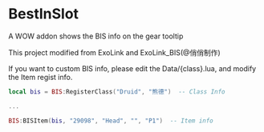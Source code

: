 # BestInSlot

A WOW addon shows the BIS info on the gear tooltip

This project modified from ExoLink and ExoLink_BIS(@俏俏制作) 

If you want to custom BIS info, please edit the Data/{class}.lua, and modify the Item regist info.

```lua
local bis = BIS:RegisterClass("Druid", "熊德")  -- Class Info

...

BIS:BISItem(bis, "29098", "Head", "", "P1")  -- Item info
```
